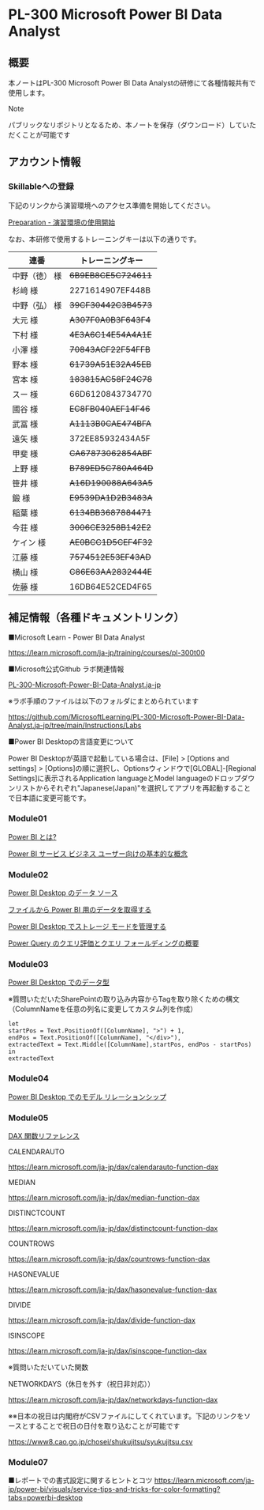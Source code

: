 # PL-300 Microsoft Power BI Data Analyst

## 概要

本ノートはPL-300 Microsoft Power BI Data Analystの研修にて各種情報共有で使用します。

> [!Note]
>
>  パブリックなリポジトリとなるため、本ノートを保存（ダウンロード）していただくことが可能です

## アカウント情報

### Skillableへの登録

下記のリンクから演習環境へのアクセス準備を開始してください。

[Preparation - 演習環境の使用開始](https://github.com/ctct-edu/Skillable/blob/main/Preparation.md)

なお、本研修で使用するトレーニングキーは以下の通りです。

| 連番          | トレーニングキー     |
| ------------- | -------------------- |
| 中野（徳） 様 | ~~6B9EB8CE5C724611~~ |
| 杉﨑 様       | 2271614907EF448B     |
| 中野（弘） 様 | ~~39CF30442C3B4573~~ |
| 大元 様       | ~~A307F0A0B3F643F4~~ |
| 下村 様       | ~~4E3A6C14E54A4A1E~~ |
| 小澤 様       | ~~70843ACF22F54FFB~~ |
| 野本 様       | ~~61739A51E32A45EB~~ |
| 宮本 様       | ~~183815AC58F24C78~~ |
| スー 様       | 66D6120843734770     |
| 國谷 様       | ~~EC8FB040AEF14F46~~ |
| 武冨 様       | ~~A1113B0CAE474BFA~~ |
| 遠矢 様       | 372EE85932434A5F     |
| 甲斐 様       | ~~CA67873062854ABF~~ |
| 上野 様       | ~~B789ED5C780A464D~~ |
| 笹井 様       | ~~A16D190088A643A5~~ |
| 鍛 様         | ~~E9539DA1D2B3483A~~ |
| 稲葉 様       | ~~6134BB3687884471~~ |
| 今荘 様       | ~~3006CE3258B142E2~~ |
| ケイン 様     | ~~AE0BCC1D5CEF4F32~~ |
| 江藤 様       | ~~7574512E53EF43AD~~ |
| 横山 様       | ~~C86E63AA2832444E~~ |
| 佐藤 様       | 16DB64E52CED4F65     |



## 補足情報（各種ドキュメントリンク）

■Microsoft Learn - Power BI Data Analyst

https://learn.microsoft.com/ja-jp/training/courses/pl-300t00

■Microsoft公式Github ラボ関連情報

[PL-300-Microsoft-Power-BI-Data-Analyst.ja-jp](https://github.com/MicrosoftLearning/PL-300-Microsoft-Power-BI-Data-Analyst.ja-jp)

※ラボ手順のファイルは以下のフォルダにまとめられています

https://github.com/MicrosoftLearning/PL-300-Microsoft-Power-BI-Data-Analyst.ja-jp/tree/main/Instructions/Labs

■Power BI Desktopの言語変更について

Power BI Desktopが英語で起動している場合は、[File] > [Options and settings] > [Options]の順に選択し、Optionsウィンドウで[GLOBAL]-[Regional Settings]に表示されるApplication languageとModel languageのドロップダウンリストからそれぞれ"Japanese(Japan)"を選択してアプリを再起動することで日本語に変更可能です。



### Module01

[Power BI とは?](https://learn.microsoft.com/ja-jp/power-bi/fundamentals/power-bi-overview)

[Power BI サービス ビジネス ユーザー向けの基本的な概念](https://learn.microsoft.com/ja-jp/power-bi/consumer/end-user-basic-concepts)

### Module02

[Power BI Desktop のデータ ソース](https://learn.microsoft.com/ja-jp/power-bi/connect-data/desktop-data-sources)

[ファイルから Power BI 用のデータを取得する](https://learn.microsoft.com/ja-jp/power-bi/connect-data/service-get-data-from-files)

[Power BI Desktop でストレージ モードを管理する](https://learn.microsoft.com/ja-jp/power-bi/transform-model/desktop-storage-mode)

[Power Query のクエリ評価とクエリ フォールディングの概要](https://learn.microsoft.com/ja-jp/power-query/query-folding-basics)

### Module03

[Power BI Desktop でのデータ型](https://learn.microsoft.com/ja-jp/power-bi/connect-data/desktop-data-types)

※質問いただいたSharePointの取り込み内容からTagを取り除くための構文
（ColumnNameを任意の列名に変更してカスタム列を作成）

```Power Query M
let
startPos = Text.PositionOf([ColumnName], ">") + 1,
endPos = Text.PositionOf([ColumnName], "</div>"),
extractedText = Text.Middle([ColumnName],startPos, endPos - startPos)
in
extractedText
```

### Module04

[Power BI Desktop でのモデル リレーションシップ](https://learn.microsoft.com/ja-jp/power-bi/transform-model/desktop-relationships-understand)

### Module05

[DAX 関数リファレンス](https://learn.microsoft.com/ja-jp/dax/dax-function-reference)

CALENDARAUTO

https://learn.microsoft.com/ja-jp/dax/calendarauto-function-dax

MEDIAN

https://learn.microsoft.com/ja-jp/dax/median-function-dax

DISTINCTCOUNT

https://learn.microsoft.com/ja-jp/dax/distinctcount-function-dax

COUNTROWS

https://learn.microsoft.com/ja-jp/dax/countrows-function-dax

HASONEVALUE

https://learn.microsoft.com/ja-jp/dax/hasonevalue-function-dax

DIVIDE

https://learn.microsoft.com/ja-jp/dax/divide-function-dax

ISINSCOPE

https://learn.microsoft.com/ja-jp/dax/isinscope-function-dax

※質問いただいていた関数

NETWORKDAYS（休日を外す（祝日非対応））

https://learn.microsoft.com/ja-jp/dax/networkdays-function-dax

※※日本の祝日は内閣府がCSVファイルにしてくれています。下記のリンクをソースとすることで祝日の日付を取り込むことが可能です

https://www8.cao.go.jp/chosei/shukujitsu/syukujitsu.csv

### Module07

■レポートでの書式設定に関するヒントとコツ
https://learn.microsoft.com/ja-jp/power-bi/visuals/service-tips-and-tricks-for-color-formatting?tabs=powerbi-desktop


